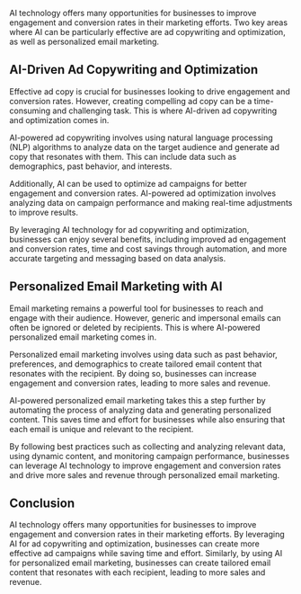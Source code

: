 
AI technology offers many opportunities for businesses to improve engagement and conversion rates in their marketing efforts. Two key areas where AI can be particularly effective are ad copywriting and optimization, as well as personalized email marketing.

AI-Driven Ad Copywriting and Optimization
-----------------------------------------

Effective ad copy is crucial for businesses looking to drive engagement and conversion rates. However, creating compelling ad copy can be a time-consuming and challenging task. This is where AI-driven ad copywriting and optimization comes in.

AI-powered ad copywriting involves using natural language processing (NLP) algorithms to analyze data on the target audience and generate ad copy that resonates with them. This can include data such as demographics, past behavior, and interests.

Additionally, AI can be used to optimize ad campaigns for better engagement and conversion rates. AI-powered ad optimization involves analyzing data on campaign performance and making real-time adjustments to improve results.

By leveraging AI technology for ad copywriting and optimization, businesses can enjoy several benefits, including improved ad engagement and conversion rates, time and cost savings through automation, and more accurate targeting and messaging based on data analysis.

Personalized Email Marketing with AI
------------------------------------

Email marketing remains a powerful tool for businesses to reach and engage with their audience. However, generic and impersonal emails can often be ignored or deleted by recipients. This is where AI-powered personalized email marketing comes in.

Personalized email marketing involves using data such as past behavior, preferences, and demographics to create tailored email content that resonates with the recipient. By doing so, businesses can increase engagement and conversion rates, leading to more sales and revenue.

AI-powered personalized email marketing takes this a step further by automating the process of analyzing data and generating personalized content. This saves time and effort for businesses while also ensuring that each email is unique and relevant to the recipient.

By following best practices such as collecting and analyzing relevant data, using dynamic content, and monitoring campaign performance, businesses can leverage AI technology to improve engagement and conversion rates and drive more sales and revenue through personalized email marketing.

Conclusion
----------

AI technology offers many opportunities for businesses to improve engagement and conversion rates in their marketing efforts. By leveraging AI for ad copywriting and optimization, businesses can create more effective ad campaigns while saving time and effort. Similarly, by using AI for personalized email marketing, businesses can create tailored email content that resonates with each recipient, leading to more sales and revenue.
